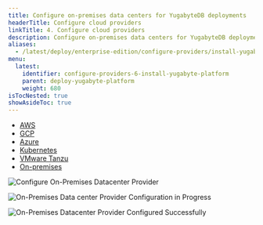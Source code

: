 ```yaml
---
title: Configure on-premises data centers for YugabyteDB deployments
headerTitle: Configure cloud providers
linkTitle: 4. Configure cloud providers
description: Configure on-premises data centers for YugabyteDB deployments using the YugabyteDB Admin Console
aliases:
  - /latest/deploy/enterprise-edition/configure-providers/install-yugabyte-platform
menu:
  latest:
    identifier: configure-providers-6-install-yugabyte-platform
    parent: deploy-yugabyte-platform
    weight: 680
isTocNested: true
showAsideToc: true
---
```


<ul class="nav nav-tabs-alt nav-tabs-yb">

  <li >
    <a href="/latest/yugabyte-platform/deploy/configure-providers/aws" class="nav-link">
      <i class="fab fa-aws"></i>
      AWS
    </a>
  </li>

  <li >
    <a href="/latest/yugabyte-platform/deploy/configure-providers/aws" class="nav-link">
      <i class="fab fa-google" aria-hidden="true"></i>
      GCP
    </a>
  </li>

  <li >
    <a href="/latest/yugabyte-platform/deploy/configure-providers/aws" class="nav-link">
      <i class="icon-azure" aria-hidden="true"></i>
      Azure
    </a>
  </li>

  <li >
    <a href="/latest/yugabyte-platform/deploy/configure-providers/aws" class="nav-link">
      <i class="fas fa-cubes" aria-hidden="true"></i>
      Kubernetes
    </a>
  </li>

  <li >
    <a href="/latest/yugabyte-platform/deploy/configure-providers/vmware-tanzu" class="nav-link">
      <i class="fas fa-cubes" aria-hidden="true"></i>
      VMware Tanzu
    </a>
  </li>

  <li >
    <a href="/latest/yugabyte-platform/deploy/configure-providers/aws" class="nav-link active">
      <i class="fas fa-building"></i>
      On-premises
    </a>
  </li>

</ul>

![Configure On-Premises Datacenter Provider](/images/ee/install-yugabyte-platform/configure-install-yugabyte-platform-1.png)

![On-Premises Data center Provider Configuration in Progress](/images/ee/install-yugabyte-platform/configure-install-yugabyte-platform-2.png)

![On-Premises Datacenter Provider Configured Successfully](/images/ee/install-yugabyte-platform/configure-install-yugabyte-platform-3.png)
